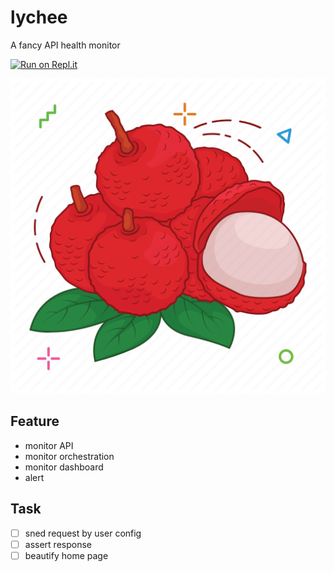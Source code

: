 # lychee
A fancy API health monitor

[![Run on Repl.it](https://repl.it/badge/github/VegetableGarden/lychee)](https://repl.it/github/VegetableGarden/lychee)

![lychee](./lychee.png)


## Feature

- monitor API
- monitor orchestration
- monitor dashboard
- alert

## Task

- [ ] sned request by user config
- [ ] assert response
- [ ] beautify home page
